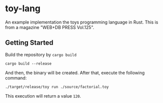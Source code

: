 # toy-lang

An example implementation the toys programming language in Rust. This is from a magazine "WEB+DB PRESS Vol.125".

## Getting Started

Build the repository by `cargo build`

```
cargo build --release
```

And then, the binary will be created. After that, execute the following command:

```
./target/release/toy run ./source/factorial.toy
```

This execution will return a value `120`.
